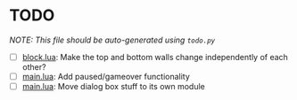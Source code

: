 # TODO
_NOTE: This file should be auto-generated using `todo.py`_  
  
- [ ] [block.lua](block.lua#L199): Make the top and bottom walls change independently of each other?
- [ ] [main.lua](main.lua#L274): Add paused/gameover functionality
- [ ] [main.lua](main.lua#L331): Move dialog box stuff to its own module
